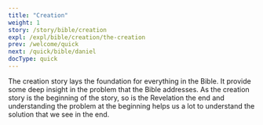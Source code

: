 ```yaml
---
title: "Creation"
weight: 1
story: /story/bible/creation
expl: /expl/bible/creation/the-creation
prev: /welcome/quick
next: /quick/bible/daniel
docType: quick
---
```


The creation story lays the foundation for everything in the Bible. It provide some deep insight in the problem that the Bible addresses.
As the creation story is the beginning of the story, so is the Revelation the end and understanding the problem at the beginning helps us a lot to understand the solution that we see in the end.